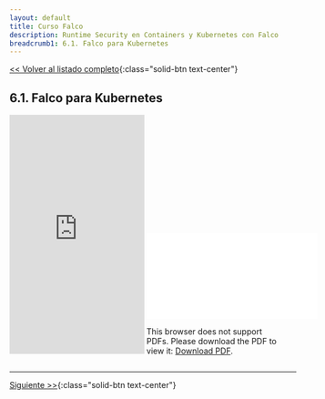 ```yaml
---
layout: default
title: Curso Falco
description: Runtime Security en Containers y Kubernetes con Falco
breadcrumb1: 6.1. Falco para Kubernetes
---
```

[<< Volver al listado completo](../){:class="solid-btn text-center"}

## 6.1. Falco para Kubernetes

<div style="display:inline-block; width:47%;"
     class="embed-responsive embed-responsive-4by3">
    <iframe width="100%" height="420" src="https://www.youtube.com/embed/N7kGfpdluC4" title="YouTube video player" frameborder="0" allow="accelerometer; autoplay; clipboard-write; encrypted-media; gyroscope; picture-in-picture" allowfullscreen></iframe>
</div>
<div style="display:inline-block; width:47%;"
     class="embed-responsive embed-responsive-4by3">
    <object data="./8.1.pdf" type="application/pdf" width="520px" height="420px" style="">
        <embed src="./8.1.pdf">
            <p>This browser does not support PDFs. Please download the PDF to view it: <a href="./8.1.pdf">Download PDF</a>.</p>
        </embed>
    </object>
</div>

---
[Siguiente >>](6.2.md){:class="solid-btn text-center"}
